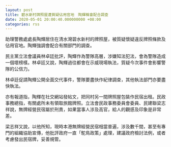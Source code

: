 ```yaml
---
layout: post
title: 碧水新村牌照屋遭質疑佔用官地　陶輝稱會配合調查
date: 2020-05-01 20:00:40.000000000 +08:00
categories: rss
---
```


助理警務處處長陶輝居住在清水灣碧水新村的牌照屋，被質疑懷疑違反牌照條款及佔用官地。陶輝強調會配合有關部門的調查。

民主黨立法會議員林卓廷批評，陶輝作為警隊高層，涉嫌知法犯法，會為警隊造成一個壞榜樣。林卓廷又說，陶輝過往都會在示威現場執法，質疑今次事件會影響警隊的公信力。

林卓廷促請陶輝公開全面交代事件，警隊要盡快作紀律調查，其他執法部門亦要盡快執法。

亦有報道指，陶輝在社交網站發帖文，把同村另一間牌照屋包裝作民宿出租。民政事務總指，有關處所未有領取旅館牌照。立法會民政事務委員會委員、民建聯梁志祥說，無牌經營民宿屬於刑責，如果當事人涉及高官，給人的觀感及印象是非常差。

梁志祥又說，以他所知，現時本港無牌經營民宿相當普遍，涉及數千間，甚至有專門的組織協助宣傳，他批評政府一直「鴕鳥政策」處理，建議政府檢討法例，或者考慮發出民宿牌，妥善規管。
